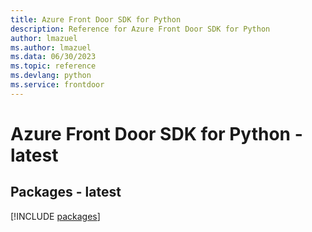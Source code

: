 ```yaml
---
title: Azure Front Door SDK for Python
description: Reference for Azure Front Door SDK for Python
author: lmazuel
ms.author: lmazuel
ms.data: 06/30/2023
ms.topic: reference
ms.devlang: python
ms.service: frontdoor
---
```

# Azure Front Door SDK for Python - latest
## Packages - latest
[!INCLUDE [packages](front-door-index.md)]